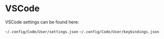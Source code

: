 # VSCode

VSCode settings can be found here:

`~/.config/Code/User/settings.json` `~/.config/Code/User/keybindings.json`

